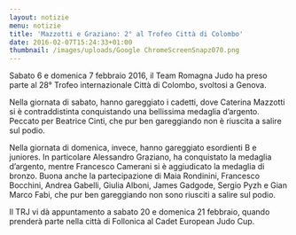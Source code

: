```yaml
---
layout: notizie
menu: notizie
title: 'Mazzotti e Graziano: 2° al Trofeo Città di Colombo'
date: 2016-02-07T15:24:33+01:00
thumbnail: /images/uploads/Google ChromeScreenSnapz070.png
---
```

Sabato 6 e domenica 7 febbraio 2016, il Team Romagna Judo ha preso parte al 28°
Trofeo internazionale Città di Colombo, svoltosi a Genova.

Nella giornata di sabato, hanno gareggiato i cadetti, dove Caterina Mazzotti si è
contraddistinta conquistando una bellissima medaglia d’argento. Peccato per Beatrice
Cinti, che pur ben gareggiando non è riuscita a salire sul podio.

Nella giornata di domenica, invece, hanno gareggiato esordienti B e juniores. In
particolare Alessandro Graziano, ha conquistato la medaglia d’argento, mentre
Francesco Camerani si è aggiudicato la medaglia di bronzo. Buona anche la
partecipazione di Maia Rondinini, Francesco Bocchini, Andrea Gabelli, Giulia Alboni,
James Gadgode, Sergio Pyzh e Gian Marco Fabi, che pur ben gareggiando non sono
riusciti a salire sul podio.

Il TRJ vi dà appuntamento a sabato 20 e domenica 21 febbraio, quando prenderà parte
nella città di Follonica al Cadet European Judo Cup.
